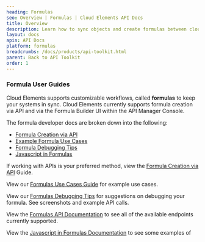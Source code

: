 ```yaml
---
heading: Formulas
seo: Overview | Formulas | Cloud Elements API Docs
title: Overview
description: Learn how to sync objects and create formulas between cloud services.
layout: docs
apis: API Docs
platform: formulas
breadcrumbs: /docs/products/api-toolkit.html
parent: Back to API Toolkit
order: 1
---
```


### Formula User Guides

Cloud Elements supports customizable workflows, called __formulas__ to keep your systems in sync.
Cloud Elements currently supports formula creation via API and via the Formula Builder UI within the API Manager Console.

The formula developer docs are broken down into the following:

* [Formula Creation via API](formulas-via-api.html)
* [Example Formula Use Cases](formula-use-cases.html)
* [Formula Debugging Tips](formula-debugging.html)
* [Javascript in Formulas](javascript-engine.html)

If working with APIs is your preferred method, view the [Formula Creation via API](formulas-via-api.html) Guide.

View our [Formulas Use Cases Guide](formula-use-cases.html) for example use cases.

View our [Formulas Debugging Tips](formula-debugging.html) for suggestions on debugging your formula. See screenshots and example API calls.

View the [Formulas API Documentation](api-documentation.html) to see all of the available endpoints currently supported.

View the [Javascript in Formulas Documentation](javascript-engine.html) to see some examples of
